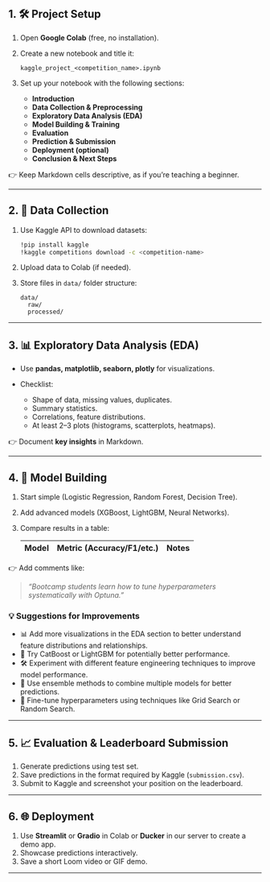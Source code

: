 
## 1. 🛠️ Project Setup

1. Open **Google Colab** (free, no installation).
2. Create a new notebook and title it:

   ```
   kaggle_project_<competition_name>.ipynb
   ```
3. Set up your notebook with the following sections:

   * **Introduction**
   * **Data Collection & Preprocessing**
   * **Exploratory Data Analysis (EDA)**
   * **Model Building & Training**
   * **Evaluation**
   * **Prediction & Submission**
   * **Deployment (optional)**
   * **Conclusion & Next Steps**

👉 Keep Markdown cells descriptive, as if you’re teaching a beginner.

---

## 2. 📂 Data Collection

1. Use Kaggle API to download datasets:

   ```bash
   !pip install kaggle
   !kaggle competitions download -c <competition-name>
   ```
2. Upload data to Colab (if needed).
3. Store files in `data/` folder structure:

   ```
   data/
     raw/
     processed/
   ```

---

## 3. 📊 Exploratory Data Analysis (EDA)

* Use **pandas, matplotlib, seaborn, plotly** for visualizations.
* Checklist:

  * Shape of data, missing values, duplicates.
  * Summary statistics.
  * Correlations, feature distributions.
  * At least 2–3 plots (histograms, scatterplots, heatmaps).

👉 Document **key insights** in Markdown.

---

## 4. 🤖 Model Building

1. Start simple (Logistic Regression, Random Forest, Decision Tree).
2. Add advanced models (XGBoost, LightGBM, Neural Networks).
3. Compare results in a table:

   | Model | Metric (Accuracy/F1/etc.) | Notes |
   | ----- | ------------------------- | ----- |

👉 Add comments like:

> *“Bootcamp students learn how to tune hyperparameters systematically with Optuna.”*

### 💡 Suggestions for Improvements

* 📊 Add more visualizations in the EDA section to better understand feature distributions and relationships.
* 🚀 Try CatBoost or LightGBM for potentially better performance.
* 🛠️ Experiment with different feature engineering techniques to improve model performance.
* 🤝 Use ensemble methods to combine multiple models for better predictions.
* 🎯 Fine-tune hyperparameters using techniques like Grid Search or Random Search.

---

## 5. 📈 Evaluation & Leaderboard Submission

1. Generate predictions using test set.
2. Save predictions in the format required by Kaggle (`submission.csv`).
3. Submit to Kaggle and screenshot your position on the leaderboard.

---

## 6. 🌐 Deployment

1. Use **Streamlit** or **Gradio** in Colab or **Ducker** in our server to create a demo app.
2. Showcase predictions interactively.
3. Save a short Loom video or GIF demo.

---
